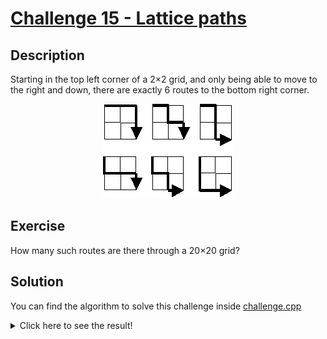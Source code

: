 # [Challenge 15 - Lattice paths](https://projecteuler.net/problem=15)

## Description

Starting in the top left corner of a 2×2 grid, and only being able to move to the right and down, there are exactly 6 routes to the bottom right corner.

<div align=center>
  <img src="image.gif" />
</div>

## Exercise

How many such routes are there through a 20×20 grid?

## Solution

You can find the algorithm to solve this challenge inside [challenge.cpp](challenge.cpp)

<details>
  <summary>Click here to see the result!</summary>

  Result is: `137.846.528.820`
</details>
